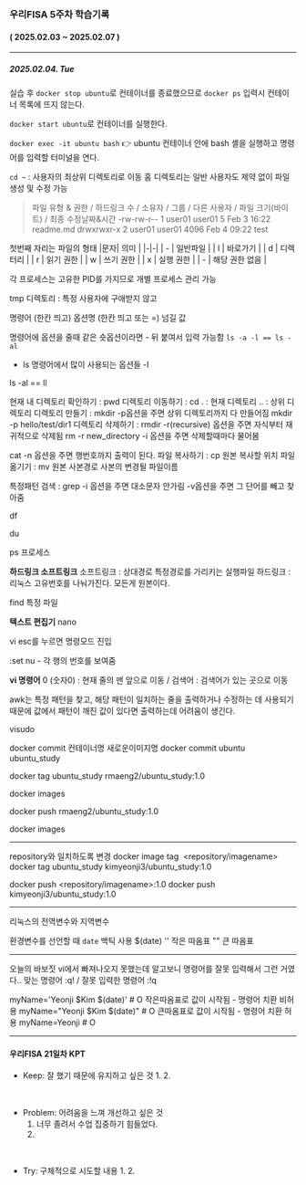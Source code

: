 ### 우리FISA 5주차 학습기록
#### ( 2025.02.03 ~ 2025.02.07 )
***
##### 2025.02.04. Tue
실습 후 `docker stop ubuntu`로 컨테이너를 종료했으므로 `docker ps` 입력시 컨테이너 목록에 뜨지 않는다.

`docker start ubuntu`로 컨테이너를 실행한다.

`docker exec -it ubuntu bash`
👉 ubuntu 컨테이너 안에 bash 셸을 실행하고 명령어를 입력할 터미널을 연다.


`cd ~` : 사용자의 최상위 디렉토리로 이동
홈 디렉토리는 일반 사용자도 제약 없이 파일 생성 및 수정 가능


>파일 유형 & 권한 / 하드링크 수 / 소유자 / 그룹 / 다른 사용자 / 파일 크기(바이트) / 최종 수정날짜&시간
-rw-rw-r-- 1 user01 user01    5 Feb  3 16:22 readme.md
drwxrwxr-x 2 user01 user01 4096 Feb  4 09:22 test

첫번째 자리는 파일의 형태
|문자| 의미 |
|-|-|
| - | 일반파일 |
| l | 바로가기 |
| d | 디렉터리 |
| r | 읽기 권한 |
| w | 쓰기 권한 |
| x | 실행 권한 |
| - | 해당 권한 없음 |

각 프로세스는 고유한 PID를 가지므로 개별 프로세스 관리 가능


tmp 디렉토리  : 특정 사용자에 구애받지 않고

명령어 (한칸 띄고) 옵션명 (한칸 띄고 또는 =) 넘길 값


명령어에 옵션을 줄때 같은 숏옵션이라면 - 뒤 붙여서 입력 가능함
`ls -a -l == ls -al`

- ls 명령어에서 많이 사용되는 옵션들
-l 

ls -al == ll


현재 내 디렉토리 확인하기 : pwd
디렉토리 이동하기 : cd
. : 현재 디렉토리
.. : 상위 디렉토리
디렉토리 만들기 : mkdir -p옵션을 주면 상위 디렉토리까지 다 만들어짐 mkdir -p hello/test/dir1
디렉토리 삭제하기 : rmdir -r(recursive) 옵션을 주면 자식부터 재귀적으로 삭제됨  rm -r new_directory
-i 옵션을 주면 삭제할때마다 물어봄

cat -n 옵션을 주면 행번호까지 출력이 된다.
파일 복사하기 : cp 원본 복사할 위치
파일 옮기기 : mv 원본 사본경로 사본의 변경될 파일이름

특정패턴 검색 : grep -i 옵션을 주면 대소문자 안가림
-v옵션을 주면 그 단어를 빼고 찾아줌

df

du

ps 프로세스

**하드링크 소프트링크**
소프트링크 : 상대경로 특정경로를 가리키는 실행파일
하드링크 : 리눅스 고유번호를 나눠가진다. 모든게 원본이다.


find 특정 파일

**텍스트 편집기**
nano

vi
esc를 누르면 명령모드 진입

:set nu - 각 행의 번호를 보여줌


**vi 명령어**
0 (숫자0) : 현재 줄의 맨 앞으로 이동
/ 검색어 : 검색어가 있는 곳으로 이동


awk는 특정 패턴을 찾고, 해당 패턴이 일치하는 줄을 출력하거나 수정하는 데 사용되기 때문에 값에서 패턴이 깨진 값이 있다면 출력하는데 어려움이 생긴다.

visudo



docker commit 컨테이너명 새로운이미지명
docker commit ubuntu ubuntu_study

docker tag ubuntu_study rmaeng2/ubuntu_study:1.0

docker images

docker push rmaeng2/ubuntu_study:1.0

docker images

---

repository와 일치하도록 변경
docker image tag <image id> <repository/imagename>
docker tag ubuntu_study kimyeonji3/ubuntu_study:1.0

 docker push <repository/imagename>:1.0
docker push kimyeonji3/ubuntu_study:1.0


---

리눅스의 전역변수와 지역변수

환경변수를 선언할 때
`date` 백틱 사용
$(date)
'' 작은 따옴표
"" 큰 따옴표


---
오늘의 바보짓
vi에서 빠져나오지 못했는데 알고보니 명령어를 잘못 입력해서 그런 거였다..
맞는 명령어 :q! / 잘못 입력한 명령어 :!q


myName='Yeonji $Kim $(date)'  # O  작은따옴표로 값이 시작됨 - 명령어 치환 비허용
myName="Yeonji $Kim $(date)" # O  큰따옴표로 값이 시작됨 - 명령어 치환 허용
myName=Yeonji   # O


***
#### 우리FISA 21일차 KPT

- Keep: 잘 했기 때문에 유지하고 싶은 것
    1. 
    2. 

<br>

- Problem: 어려움을 느껴 개선하고 싶은 것
    1. 너무 졸려서 수업 집중하기 힘들었다.
    2. 

<br>

- Try: 구체적으로 시도할 내용
    1. 
    2. 